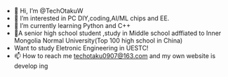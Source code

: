  - 👋 Hi, I’m @TechOtakuW
- 👀 I’m interested in PC DIY,coding,AI/ML chips and EE.
- 🌱 I’m currently learning Python and C++
- 📕A senior high school student ,study in Middle school adffiated to Inner Mongolia Normal University(Top 100 high school in China)
- Want to study Eletronic Engineering in UESTC!
- 📫 How to reach me techotaku0907@163.com and my own website is develop ing

<!---
TechOtakuW/TechOtakuW is a ✨ special ✨ repository because its `README.md` (this file) appears on your GitHub profile.
You can click the Preview link to take a look at your changes.
--->
